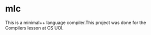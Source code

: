 # mlc
This is a minimal++ language compiler.This project was done for the Compilers lesson at CS UOI.

